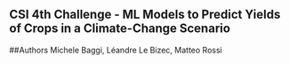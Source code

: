 ## CSI 4th Challenge - ML Models to Predict Yields of Crops in a Climate-Change Scenario

##Authors
Michele Baggi, Léandre Le Bizec, Matteo Rossi
